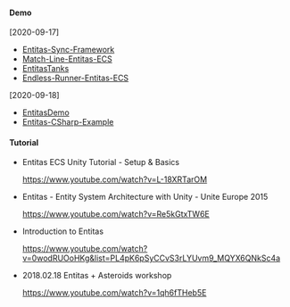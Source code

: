 #### Demo

[2020-09-17]

- [Entitas-Sync-Framework](https://github.com/RomanZhu/Entitas-Sync-Framework) 
- [Match-Line-Entitas-ECS](https://github.com/RomanZhu/Match-Line-Entitas-ECS)
- [EntitasTanks](https://github.com/cloudjubei/EntitasTanks)
- [Endless-Runner-Entitas-ECS](https://github.com/RomanZhu/Endless-Runner-Entitas-ECS)



[2020-09-18]

- [EntitasDemo](https://github.com/FirepadCN/EntitasDemo)
- [Entitas-CSharp-Example](https://github.com/sschmid/Entitas-CSharp-Example)

#### Tutorial

- Entitas ECS Unity Tutorial - Setup & Basics

  https://www.youtube.com/watch?v=L-18XRTarOM

- Entitas - Entity System Architecture with Unity - Unite Europe 2015

  https://www.youtube.com/watch?v=Re5kGtxTW6E

- Introduction to Entitas

  https://www.youtube.com/watch?v=0wodRUOoHKg&list=PL4pK6pSyCCvS3rLYUvm9_MQYX6QNkSc4a

- 2018.02.18 Entitas + Asteroids workshop

  https://www.youtube.com/watch?v=1qh6fTHeb5E
  
